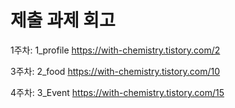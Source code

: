 # 제출 과제 회고

1주차: 1_profile https://with-chemistry.tistory.com/2

3주차: 2_food https://with-chemistry.tistory.com/10

4주차: 3_Event https://with-chemistry.tistory.com/15
